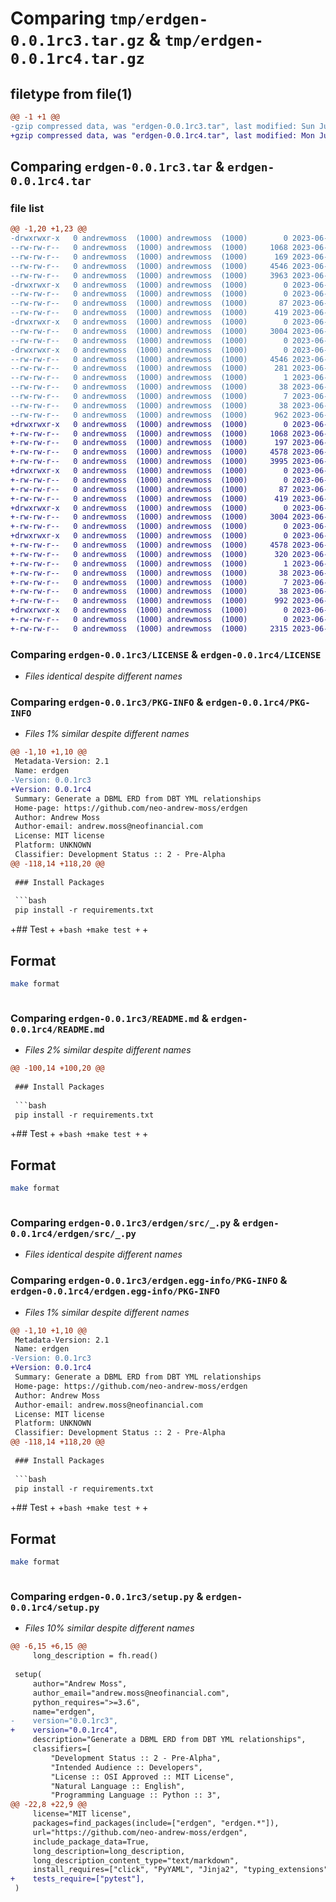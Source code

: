 # Comparing `tmp/erdgen-0.0.1rc3.tar.gz` & `tmp/erdgen-0.0.1rc4.tar.gz`

## filetype from file(1)

```diff
@@ -1 +1 @@
-gzip compressed data, was "erdgen-0.0.1rc3.tar", last modified: Sun Jun  4 00:50:21 2023, max compression
+gzip compressed data, was "erdgen-0.0.1rc4.tar", last modified: Mon Jun  5 16:13:15 2023, max compression
```

## Comparing `erdgen-0.0.1rc3.tar` & `erdgen-0.0.1rc4.tar`

### file list

```diff
@@ -1,20 +1,23 @@
-drwxrwxr-x   0 andrewmoss  (1000) andrewmoss  (1000)        0 2023-06-04 00:50:21.336350 erdgen-0.0.1rc3/
--rw-rw-r--   0 andrewmoss  (1000) andrewmoss  (1000)     1068 2023-06-02 00:24:03.000000 erdgen-0.0.1rc3/LICENSE
--rw-rw-r--   0 andrewmoss  (1000) andrewmoss  (1000)      169 2023-06-02 18:44:51.000000 erdgen-0.0.1rc3/MANIFEST.in
--rw-rw-r--   0 andrewmoss  (1000) andrewmoss  (1000)     4546 2023-06-04 00:50:21.336350 erdgen-0.0.1rc3/PKG-INFO
--rw-rw-r--   0 andrewmoss  (1000) andrewmoss  (1000)     3963 2023-06-04 00:49:31.000000 erdgen-0.0.1rc3/README.md
-drwxrwxr-x   0 andrewmoss  (1000) andrewmoss  (1000)        0 2023-06-04 00:50:21.332350 erdgen-0.0.1rc3/erdgen/
--rw-rw-r--   0 andrewmoss  (1000) andrewmoss  (1000)        0 2023-06-02 00:24:03.000000 erdgen-0.0.1rc3/erdgen/__init__.py
--rw-rw-r--   0 andrewmoss  (1000) andrewmoss  (1000)       87 2023-06-02 00:24:03.000000 erdgen-0.0.1rc3/erdgen/__main__.py
--rw-rw-r--   0 andrewmoss  (1000) andrewmoss  (1000)      419 2023-06-02 00:24:03.000000 erdgen-0.0.1rc3/erdgen/erdgen.py
-drwxrwxr-x   0 andrewmoss  (1000) andrewmoss  (1000)        0 2023-06-04 00:50:21.336350 erdgen-0.0.1rc3/erdgen/src/
--rw-rw-r--   0 andrewmoss  (1000) andrewmoss  (1000)     3004 2023-06-02 18:44:51.000000 erdgen-0.0.1rc3/erdgen/src/_.py
--rw-rw-r--   0 andrewmoss  (1000) andrewmoss  (1000)        0 2023-06-02 00:24:03.000000 erdgen-0.0.1rc3/erdgen/src/__init__.py
-drwxrwxr-x   0 andrewmoss  (1000) andrewmoss  (1000)        0 2023-06-04 00:50:21.336350 erdgen-0.0.1rc3/erdgen.egg-info/
--rw-rw-r--   0 andrewmoss  (1000) andrewmoss  (1000)     4546 2023-06-04 00:50:21.000000 erdgen-0.0.1rc3/erdgen.egg-info/PKG-INFO
--rw-rw-r--   0 andrewmoss  (1000) andrewmoss  (1000)      281 2023-06-04 00:50:21.000000 erdgen-0.0.1rc3/erdgen.egg-info/SOURCES.txt
--rw-rw-r--   0 andrewmoss  (1000) andrewmoss  (1000)        1 2023-06-04 00:50:21.000000 erdgen-0.0.1rc3/erdgen.egg-info/dependency_links.txt
--rw-rw-r--   0 andrewmoss  (1000) andrewmoss  (1000)       38 2023-06-04 00:50:21.000000 erdgen-0.0.1rc3/erdgen.egg-info/requires.txt
--rw-rw-r--   0 andrewmoss  (1000) andrewmoss  (1000)        7 2023-06-04 00:50:21.000000 erdgen-0.0.1rc3/erdgen.egg-info/top_level.txt
--rw-rw-r--   0 andrewmoss  (1000) andrewmoss  (1000)       38 2023-06-04 00:50:21.336350 erdgen-0.0.1rc3/setup.cfg
--rw-rw-r--   0 andrewmoss  (1000) andrewmoss  (1000)      962 2023-06-04 00:48:14.000000 erdgen-0.0.1rc3/setup.py
+drwxrwxr-x   0 andrewmoss  (1000) andrewmoss  (1000)        0 2023-06-05 16:13:15.302172 erdgen-0.0.1rc4/
+-rw-rw-r--   0 andrewmoss  (1000) andrewmoss  (1000)     1068 2023-06-02 00:24:03.000000 erdgen-0.0.1rc4/LICENSE
+-rw-rw-r--   0 andrewmoss  (1000) andrewmoss  (1000)      197 2023-06-05 16:12:49.000000 erdgen-0.0.1rc4/MANIFEST.in
+-rw-rw-r--   0 andrewmoss  (1000) andrewmoss  (1000)     4578 2023-06-05 16:13:15.302172 erdgen-0.0.1rc4/PKG-INFO
+-rw-rw-r--   0 andrewmoss  (1000) andrewmoss  (1000)     3995 2023-06-05 16:12:49.000000 erdgen-0.0.1rc4/README.md
+drwxrwxr-x   0 andrewmoss  (1000) andrewmoss  (1000)        0 2023-06-05 16:13:15.302172 erdgen-0.0.1rc4/erdgen/
+-rw-rw-r--   0 andrewmoss  (1000) andrewmoss  (1000)        0 2023-06-02 00:24:03.000000 erdgen-0.0.1rc4/erdgen/__init__.py
+-rw-rw-r--   0 andrewmoss  (1000) andrewmoss  (1000)       87 2023-06-02 00:24:03.000000 erdgen-0.0.1rc4/erdgen/__main__.py
+-rw-rw-r--   0 andrewmoss  (1000) andrewmoss  (1000)      419 2023-06-02 00:24:03.000000 erdgen-0.0.1rc4/erdgen/erdgen.py
+drwxrwxr-x   0 andrewmoss  (1000) andrewmoss  (1000)        0 2023-06-05 16:13:15.302172 erdgen-0.0.1rc4/erdgen/src/
+-rw-rw-r--   0 andrewmoss  (1000) andrewmoss  (1000)     3004 2023-06-02 18:44:51.000000 erdgen-0.0.1rc4/erdgen/src/_.py
+-rw-rw-r--   0 andrewmoss  (1000) andrewmoss  (1000)        0 2023-06-02 00:24:03.000000 erdgen-0.0.1rc4/erdgen/src/__init__.py
+drwxrwxr-x   0 andrewmoss  (1000) andrewmoss  (1000)        0 2023-06-05 16:13:15.302172 erdgen-0.0.1rc4/erdgen.egg-info/
+-rw-rw-r--   0 andrewmoss  (1000) andrewmoss  (1000)     4578 2023-06-05 16:13:15.000000 erdgen-0.0.1rc4/erdgen.egg-info/PKG-INFO
+-rw-rw-r--   0 andrewmoss  (1000) andrewmoss  (1000)      320 2023-06-05 16:13:15.000000 erdgen-0.0.1rc4/erdgen.egg-info/SOURCES.txt
+-rw-rw-r--   0 andrewmoss  (1000) andrewmoss  (1000)        1 2023-06-05 16:13:15.000000 erdgen-0.0.1rc4/erdgen.egg-info/dependency_links.txt
+-rw-rw-r--   0 andrewmoss  (1000) andrewmoss  (1000)       38 2023-06-05 16:13:15.000000 erdgen-0.0.1rc4/erdgen.egg-info/requires.txt
+-rw-rw-r--   0 andrewmoss  (1000) andrewmoss  (1000)        7 2023-06-05 16:13:15.000000 erdgen-0.0.1rc4/erdgen.egg-info/top_level.txt
+-rw-rw-r--   0 andrewmoss  (1000) andrewmoss  (1000)       38 2023-06-05 16:13:15.302172 erdgen-0.0.1rc4/setup.cfg
+-rw-rw-r--   0 andrewmoss  (1000) andrewmoss  (1000)      992 2023-06-05 16:12:49.000000 erdgen-0.0.1rc4/setup.py
+drwxrwxr-x   0 andrewmoss  (1000) andrewmoss  (1000)        0 2023-06-05 16:13:15.302172 erdgen-0.0.1rc4/tests/
+-rw-rw-r--   0 andrewmoss  (1000) andrewmoss  (1000)        0 2023-06-04 00:27:25.000000 erdgen-0.0.1rc4/tests/__init__.py
+-rw-rw-r--   0 andrewmoss  (1000) andrewmoss  (1000)     2315 2023-06-05 16:12:49.000000 erdgen-0.0.1rc4/tests/test_erdgen.py
```

### Comparing `erdgen-0.0.1rc3/LICENSE` & `erdgen-0.0.1rc4/LICENSE`

 * *Files identical despite different names*

### Comparing `erdgen-0.0.1rc3/PKG-INFO` & `erdgen-0.0.1rc4/PKG-INFO`

 * *Files 1% similar despite different names*

```diff
@@ -1,10 +1,10 @@
 Metadata-Version: 2.1
 Name: erdgen
-Version: 0.0.1rc3
+Version: 0.0.1rc4
 Summary: Generate a DBML ERD from DBT YML relationships
 Home-page: https://github.com/neo-andrew-moss/erdgen
 Author: Andrew Moss
 Author-email: andrew.moss@neofinancial.com
 License: MIT license
 Platform: UNKNOWN
 Classifier: Development Status :: 2 - Pre-Alpha
@@ -118,14 +118,20 @@
 
 ### Install Packages
 
 ```bash
 pip install -r requirements.txt
 ```
 
+## Test
+
+```bash
+make test
+```
+
 ## Format
 
 ```bash
 make format
 ```
 
 ```bash
```

### Comparing `erdgen-0.0.1rc3/README.md` & `erdgen-0.0.1rc4/README.md`

 * *Files 2% similar despite different names*

```diff
@@ -100,14 +100,20 @@
 
 ### Install Packages
 
 ```bash
 pip install -r requirements.txt
 ```
 
+## Test
+
+```bash
+make test
+```
+
 ## Format
 
 ```bash
 make format
 ```
 
 ```bash
```

### Comparing `erdgen-0.0.1rc3/erdgen/src/_.py` & `erdgen-0.0.1rc4/erdgen/src/_.py`

 * *Files identical despite different names*

### Comparing `erdgen-0.0.1rc3/erdgen.egg-info/PKG-INFO` & `erdgen-0.0.1rc4/erdgen.egg-info/PKG-INFO`

 * *Files 1% similar despite different names*

```diff
@@ -1,10 +1,10 @@
 Metadata-Version: 2.1
 Name: erdgen
-Version: 0.0.1rc3
+Version: 0.0.1rc4
 Summary: Generate a DBML ERD from DBT YML relationships
 Home-page: https://github.com/neo-andrew-moss/erdgen
 Author: Andrew Moss
 Author-email: andrew.moss@neofinancial.com
 License: MIT license
 Platform: UNKNOWN
 Classifier: Development Status :: 2 - Pre-Alpha
@@ -118,14 +118,20 @@
 
 ### Install Packages
 
 ```bash
 pip install -r requirements.txt
 ```
 
+## Test
+
+```bash
+make test
+```
+
 ## Format
 
 ```bash
 make format
 ```
 
 ```bash
```

### Comparing `erdgen-0.0.1rc3/setup.py` & `erdgen-0.0.1rc4/setup.py`

 * *Files 10% similar despite different names*

```diff
@@ -6,15 +6,15 @@
     long_description = fh.read()
 
 setup(
     author="Andrew Moss",
     author_email="andrew.moss@neofinancial.com",
     python_requires=">=3.6",
     name="erdgen",
-    version="0.0.1rc3",
+    version="0.0.1rc4",
     description="Generate a DBML ERD from DBT YML relationships",
     classifiers=[
         "Development Status :: 2 - Pre-Alpha",
         "Intended Audience :: Developers",
         "License :: OSI Approved :: MIT License",
         "Natural Language :: English",
         "Programming Language :: Python :: 3",
@@ -22,8 +22,9 @@
     license="MIT license",
     packages=find_packages(include=["erdgen", "erdgen.*"]),
     url="https://github.com/neo-andrew-moss/erdgen",
     include_package_data=True,
     long_description=long_description,
     long_description_content_type="text/markdown",
     install_requires=["click", "PyYAML", "Jinja2", "typing_extensions"],
+    tests_require=["pytest"],
 )
```

